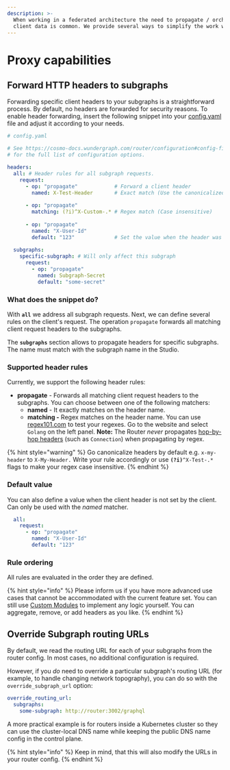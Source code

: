 ```yaml
---
description: >-
  When working in a federated architecture the need to propagate / orchestrate
  client data is common. We provide several ways to simplify the work with it.
---
```


# Proxy capabilities

## Forward HTTP headers to subgraphs

Forwarding specific client headers to your subgraphs is a straightforward process. By default, no headers are forwarded for security reasons. To enable header forwarding, insert the following snippet into your [config.yaml](configuration.md#config-file) file and adjust it according to your needs.

```yaml
# config.yaml

# See https://cosmo-docs.wundergraph.com/router/configuration#config-file
# for the full list of configuration options.

headers:
  all: # Header rules for all subgraph requests.
    request:
      - op: "propagate"            # Forward a client header
        named: X-Test-Header       # Exact match (Use the canonicalized version)
        
      - op: "propagate"
        matching: (?i)^X-Custom-.* # Regex match (Case insensitive)
        
      - op: "propagate"
        named: "X-User-Id"
        default: "123"             # Set the value when the header was not set
        
  subgraphs:
    specific-subgraph: # Will only affect this subgraph
      request:
        - op: "propagate"
          named: Subgraph-Secret
          default: "some-secret"
```

### What does the snippet do?

With **`all`** we address all subgraph requests. Next, we can define several rules on the client's request. The operation `propagate` forwards all matching client request headers to the subgraphs.&#x20;

The **`subgraphs`** section allows to propagate headers for specific subgraphs. The name must match with the subgraph name in the Studio.

### Supported header rules

Currently, we support the following header rules:

* **propagate** - Forwards all matching client request headers to the subgraphs. You can choose between one of the following matchers:
  * **named** - It exactly matches on the header name.
  * **matching -** Regex matches on the header name. You can use[ regex101.com](https://regex101.com/) to test your regexes. Go to the website and select `Golang` on the left panel. **Note:** The Router _never_ propagates [hop-by-hop headers](https://developer.mozilla.org/en-US/docs/Web/HTTP/Headers#hop-by-hop\_headers) (such as `Connection`) when propagating by regex.

{% hint style="warning" %}
Go canonicalize headers by default e.g. `x-my-header` to `X-My-Header.` Write your rule accordingly or use **`(?i)`**`^X-Test-.*` flags to make your regex case insensitive.
{% endhint %}

### Default value

You can also define a value when the client header is not set by the client. Can only be used with the _named_ matcher.

```yaml
  all:
    request:
      - op: "propagate"
        named: "X-User-Id"
        default: "123"
```

### Rule ordering

All rules are evaluated in the order they are defined.

{% hint style="info" %}
Please inform us if you have more advanced use cases that cannot be accommodated with the current feature set. You can still use [Custom Modules](custom-modules.md) to implement any logic yourself. You can aggregate, remove, or add headers as you like.
{% endhint %}

## Override Subgraph routing URLs <a href="#subgraph-routing-urls" id="subgraph-routing-urls"></a>

By default, we read the routing URL for each of your subgraphs from the router config. In most cases, no additional configuration is required.

However, if you _do_ need to override a particular subgraph's routing URL (for example, to handle changing network topography), you can do so with the `override_subgraph_url` option:

```yaml
override_routing_url:
  subgraphs:
    some-subgraph: http://router:3002/graphql
```

A more practical example is for routers inside a Kubernetes cluster so they can use the cluster-local DNS name while keeping the public DNS name config in the control plane.

{% hint style="info" %}
Keep in mind, that this will also modify the URLs in your router config.
{% endhint %}
